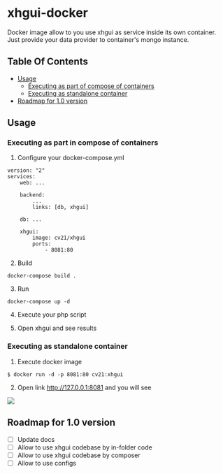 # xhgui-docker

Docker image allow to you use xhgui as service inside its own container. 
Just provide your data provider to container's mongo instance.

## Table Of Contents
- [Usage](#usage)
    - [Executing as part of compose of containers](#executing-as-part-in-compose-of-containers)
    - [Executing as standalone container](#executing-as-standalone-container)
- [Roadmap for 1.0 version](#roadmap-for-10-version)

## Usage

### Executing as part in compose of containers

1. Configure your docker-compose.yml

```
version: "2"
services:
    web: ...
    
    backend:
        ...
        links: [db, xhgui]
        
    db: ...
     
    xhgui:
        image: cv21/xhgui
        ports: 
            - 8081:80
```

2. Build

```
docker-compose build .
```

3. Run

```
docker-compose up -d
```

4. Execute your php script

5. Open xhgui and see results

### Executing as standalone container
1. Execute docker image
```
$ docker run -d -p 8081:80 cv21:xhgui
```

2. Open link http://127.0.0.1:8081 and you will see

![](http://sc-cdn.scaleengine.net/i/5f8ee865a04afd593bb0e2437161e985.png)

## Roadmap for 1.0 version

- [ ] Update docs
- [ ] Allow to use xhgui codebase by in-folder code
- [ ] Allow to use xhgui codebase by composer
- [ ] Allow to use configs
